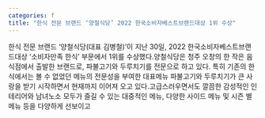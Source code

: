 ```yaml
---
categories: f
title: "한식 전문 브랜드 ‘양철식당’ 2022 한국소비자베스트브랜드대상 1위 수상"
---
```

한식 전문 브랜드 ‘양철식당(대표 김병철)’이 지난 30일, 2022 한국소비자베스트브랜드대상 ‘소비자만족 한식’ 부문에서 1위를 수상했다.양철식당은 청주 오창의 한 작은 음식점에서 출발한 브랜드로, 파불고기와 두루치기를 전문으로 하고 있다. 특히 기존의 한식에서는 볼 수 없었던 메뉴의 전문성을 부여한 대표메뉴 파불고기와 두루치기가 큰 사랑을 받기 시작하면서 현재까지 이어져 오고 있다.고급스러우면서도 깔끔한 감성적인 인테리어와 남녀노소 모두가 즐길 수 있는 대중적인 메뉴, 다양한 사이드 메뉴 및 시즌 별 메뉴 등을 다양하게 선보이고
